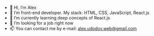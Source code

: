 - 👋 Hi, I’m Alex
- 👀 I’m front-end developer. My stack: HTML, CSS, JavaScript, React.js
- 🌱 I’m currently learning deep concepts of React.js
- 💞️ I’m looking for a job right now
- 📫 You can contact me by e-mail: alex.udodov.web@gmail.com

<!---
AlexWebDev01/AlexWebDev01 is a ✨ special ✨ repository because its `README.md` (this file) appears on your GitHub profile.
You can click the Preview link to take a look at your changes.
--->
